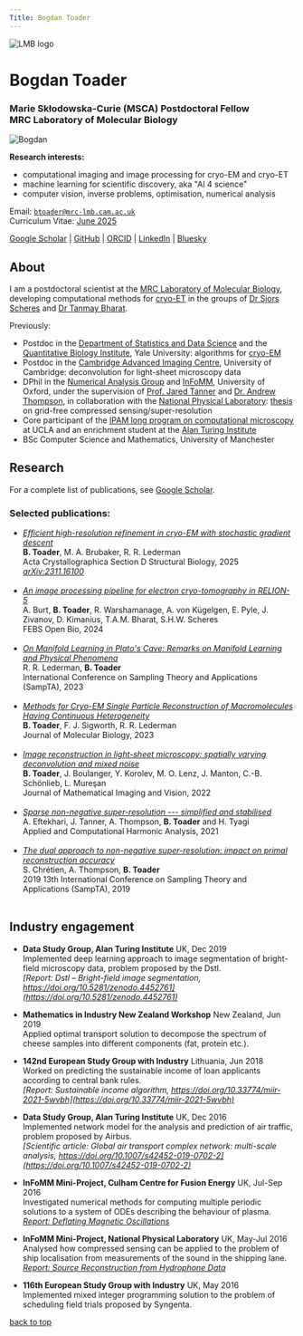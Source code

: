 ```yaml
---
Title: Bogdan Toader
---
```

<a name="top"></a>
<img src="/img/lmb-logo-transparent.png" id="lmb-logo" alt="LMB logo"/>

# Bogdan Toader

### Marie Skłodowska-Curie (MSCA) Postdoctoral Fellow </br> MRC Laboratory of Molecular Biology

<img src="/img/me_cropped_2.jpg" id="my-photo" alt="Bogdan"/>

**Research interests:** 

* computational imaging and image processing for cryo-EM and cryo-ET
* machine learning for scientific discovery, aka "AI 4 science"
* computer vision, inverse problems, optimisation, numerical analysis

<i class="fa-solid fa-envelope"></i> Email: [`btoader@mrc-lmb.cam.ac.uk`](mailto:btoader@mrc-lmb.cam.ac.uk) </br>
<i class="fa-solid fa-file"></i> Curriculum Vitae: [June 2025](CV_BogdanToader_2025_06.pdf)

<i class="ai ai-google-scholar ai-x"></i>
[Google Scholar](https://scholar.google.co.uk/citations?user=X76IzDMAAAAJ&hl=en) |
<span style="color: #202328; opacity: 1"><i class="fa-brands fa-github fa-x"></i></span>
[GitHub](https://github.com/bogdantoader) |
<span style="color: #A6CE3A; opacity: 1"><i class="ai ai-orcid ai-x"></i></span>
[ORCID](https://orcid.org/0000-0001-5444-2179) |
<span style="color: #0B66C2; opacity: 1"><i class="fa-brands fa-linkedin"></i></span>
[LinkedIn](https://www.linkedin.com/in/bogdan-toader/) |
<span style="color: #0285FF; opacity: 1"><i class="fa-brands fa-bluesky"></i></span>
[Bluesky](https://bsky.app/profile/btoader.com)


## About 

I am a postdoctoral scientist at the [MRC Laboratory of Molecular Biology](https://www2.mrc-lmb.cam.ac.uk), developing computational methods for [cryo-ET](https://en.wikipedia.org/wiki/Cryogenic_electron_tomography) in the groups of [Dr Sjors Scheres](https://www2.mrc-lmb.cam.ac.uk/groups/scheres/) and [Dr Tanmay Bharat](https://www2.mrc-lmb.cam.ac.uk/groups/bharat/).

Previously:
  * Postdoc in the [Department of Statistics and Data Science](https://statistics.yale.edu)
and the [Quantitative Biology Institute](https://qbio.yale.edu), Yale University:
algorithms for [cryo-EM](https://en.wikipedia.org/wiki/Cryogenic_electron_microscopy)
  * Postdoc in the [Cambridge Advanced Imaging Centre](https://caic.bio.cam.ac.uk), University of Cambridge: deconvolution for light-sheet microscopy data
  * DPhil in the [Numerical Analysis Group](https://www.maths.ox.ac.uk/groups/numerical-analysis)
and
[InFoMM](https://www.maths.ox.ac.uk/study-here/postgraduate-study/industrially-focused-mathematical-modelling-epsrc-cdt),
University of Oxford, under the supervision of 
[Prof. Jared Tanner](https://people.maths.ox.ac.uk/tanner/) and 
[Dr. Andrew Thompson](https://people.maths.ox.ac.uk/thompson/),
in collaboration with the 
[National Physical Laboratory](http://www.npl.co.uk/):
[thesis](Bogdan_Toader_thesis.pdf) on grid-free compressed sensing/super-resolution
  * Core participant of the 
[IPAM long program on computational microscopy](http://www.ipam.ucla.edu/programs/long-programs/computational-microscopy/) at UCLA and an enrichment student at the 
[Alan Turing Institute](https://www.turing.ac.uk)
  * BSc Computer Science and Mathematics, University of Manchester


## Research 

For a complete list of publications, see [<i class="ai ai-google-scholar ai-x"></i> Google Scholar](https://scholar.google.co.uk/citations?user=X76IzDMAAAAJ&hl=en).


### Selected publications:

<!-- **TODO**:  -->
<!-- 1. add the journal pdfs to the repo and link directly to the papers here, and also add the DOI links separately) -->
<!-- 2. add a quick summary of each paper, maybe  -->
<!-- 3. add links to the code (GitHub), data (Zenodo), documentation if available -->
<!-- 4. add links to the slides and talks if available  -->
<!-- 5. add a representative image for each paper, or not really -->
 
<ul>

  <li>
    <a href="https://doi.org/10.1107/S205979832500511X"><i>
    Efficient high-resolution refinement in cryo-EM with stochastic gradient descent
    </i></a></br>
    <b>B. Toader</b>, M. A. Brubaker, R. R. Lederman </br>
    Acta Crystallographica Section D Structural Biology, 2025
    </br>
    <a href="https://arxiv.org/abs/2311.16100"><i>arXiv:2311.16100</i></a>
  </li></br>

  <li>
    <a href="https://doi.org/10.1002/2211-5463.13873"><i>
    An image processing pipeline for electron cryo-tomography in RELION-5
    </i></a></br>
    A. Burt, <b>B. Toader</b>, R. Warshamanage, A. von Kügelgen, E. Pyle, J. Zivanov, D. Kimanius, T.A.M. Bharat,  S.H.W. Scheres
    </br>
    FEBS Open Bio, 2024
  </li></br>

  <li>
    <a href="https://ieeexplore.ieee.org/document/10301403"><i>On Manifold Learning in Plato's Cave: Remarks on Manifold Learning and Physical Phenomena</i></a></br>
  R. R. Lederman, <b>B. Toader</b></br>
  International Conference on Sampling Theory and Applications (SampTA), 2023
  </li></br>

  <li>
    <a href="../papers/toader_conf.pdf"><i>Methods for Cryo-EM Single Particle Reconstruction of Macromolecules Having Continuous Heterogeneity</i></a></br>
  <b>B. Toader</b>, F. J. Sigworth, R. R. Lederman</br>
  Journal of Molecular Biology, 2023 
  </li></br>

  <li>
    <a href="../papers/Toader et al. - 2022 - Image Reconstruction in Light-Sheet Microscopy Sp.pdf"><i>Image reconstruction 
      in light-sheet microscopy: spatially varying deconvolution and mixed noise</i></a></br>
    <b>B. Toader</b>, J. Boulanger, Y. Korolev, M. O. Lenz, J. Manton, C.-B. Schönlieb, L. Mureşan</br>
    Journal of Mathematical Imaging and Vision, 2022
  </li></br>

  <li>
    <a href="../papers/Eftekhari et al. - 2021 - Sparse non-negative super-resolution — simplified .pdf"><i>Sparse non-negative super-resolution --- simplified and stabilised</i></a></br>
    A. Eftekhari, J. Tanner, A. Thompson, <b>B. Toader</b> and H. Tyagi</br>
    Applied and Computational Harmonic Analysis, 2021
  </li></br>

  <li>
    <a href="../papers/bt_sampta_dual_rec.pdf"><i>The dual approach to non-negative super-resolution: 
      impact on primal reconstruction accuracy</i></a></br>
    S. Chrétien, A. Thompson, <b>B. Toader</b></br>
    2019 13th International Conference on Sampling Theory and Applications (SampTA), 2019
  </li></br>
</ul>


## Industry engagement 

* **Data Study Group, Alan Turing Institute** UK, Dec 2019 <br>
  Implemented deep learning approach to image segmentation of bright-field microscopy data, problem proposed by the Dstl.<br>
  *[Report: Dstl – Bright-field image segmentation, https://doi.org/10.5281/zenodo.4452761](https://doi.org/10.5281/zenodo.4452761)*

* **Mathematics in Industry New Zealand Workshop** New Zealand, Jun 2019 <br>
  Applied optimal transport solution to decompose the spectrum of cheese samples into different components (fat, protein etc.).<br>

* **142nd European Study Group with Industry** Lithuania, Jun 2018 <br>
  Worked on predicting the sustainable income of loan applicants according to central bank rules. <br>
  *[Report: Sustainable income algorithm, https://doi.org/10.33774/miir-2021-5wvbh](https://doi.org/10.33774/miir-2021-5wvbh)*

* **Data Study Group, Alan Turing Institute** UK, Dec 2016 <br>
  Implemented network model for the analysis and prediction of air traffic, problem proposed by Airbus. <br>
  *[Scientific article: Global air transport complex network: multi-scale analysis, https://doi.org/10.1007/s42452-019-0702-2](https://doi.org/10.1007/s42452-019-0702-2)*

* **InFoMM Mini-Project, Culham Centre for Fusion Energy** UK, Jul-Sep 2016 <br>
  Investigated numerical methods for computing multiple periodic solutions to a system of ODEs describing the behaviour of plasma. <br>
  *[Report: Deflating Magnetic Oscillations](https://www.maths.ox.ac.uk/system/files/attachments/Toader%20CCFE%20MP2.pdf)*

* **InFoMM Mini-Project, National Physical Laboratory** UK, May-Jul 2016 <br>
  Analysed how compressed sensing can be applied to the problem of ship localisation from measurements of the sound in the shipping lane. <br>
  *[Report: Source Reconstruction from Hydrophone Data](https://www.maths.ox.ac.uk/system/files/attachments/Toader%20NPL%20MP1_0.pdf)*

* **116th European Study Group with Industry** UK, May 2016 <br>
  Implemented mixed integer programming solution to the problem of scheduling field trials proposed by Syngenta. <br>

[back to top](#top)
